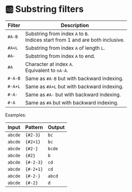 # 🆎 Substring filters

| Filter  | Description                                       |
| ------- | ------------------------------------------------- |
| `#A-B`  | Substring from index `A` to `B`.<br/>Indices start from 1 and are both inclusive. |
| `#A+L`  | Substring from index `A` of length `L`.         |
| `#A-`   | Substring from index `A` to end.                  |
| `#A`    | Character at index `A`.<br/>Equivalent to `nA-A`. |
| `#-A-B` | Same as `#A-B` but with backward indexing. |
| `#-A+L` | Same as `#A+L` but with backward indexing. |
| `#-A-`  | Same as `#A-` but with backward indexing. |
| `#-A`   | Same as `#A` but with backward indexing. |

Examples:

| Input   | Pattern   | Output |
| ------- | --------- | ------ |
| `abcde` | `{#2-3}`  | `bc`   |
| `abcde` | `{#2+1}`  | `bc`   |
| `abcde` | `{#2-}`   | `bcde` |
| `abcde` | `{#2}`    | `b`    |
| `abcde` | `{#-2-3}` | `cd`   |
| `abcde` | `{#-2+1}` | `cd`   |
| `abcde` | `{#-2-}`  | `abcd` |
| `abcde` | `{#-2}`   | `d`    |
